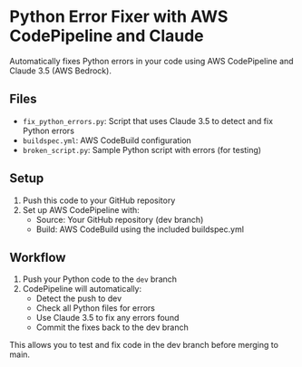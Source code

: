 # Python Error Fixer with AWS CodePipeline and Claude

Automatically fixes Python errors in your code using AWS CodePipeline and Claude 3.5 (AWS Bedrock).

## Files

- `fix_python_errors.py`: Script that uses Claude 3.5 to detect and fix Python errors
- `buildspec.yml`: AWS CodeBuild configuration
- `broken_script.py`: Sample Python script with errors (for testing)

## Setup

1. Push this code to your GitHub repository
2. Set up AWS CodePipeline with:
   - Source: Your GitHub repository (dev branch)
   - Build: AWS CodeBuild using the included buildspec.yml

## Workflow

1. Push your Python code to the `dev` branch
2. CodePipeline will automatically:
   - Detect the push to dev
   - Check all Python files for errors
   - Use Claude 3.5 to fix any errors found
   - Commit the fixes back to the dev branch

This allows you to test and fix code in the dev branch before merging to main.
